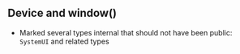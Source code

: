 ## Device and window()
- Marked several types internal that should not have been public: `SystemUI` and related types

